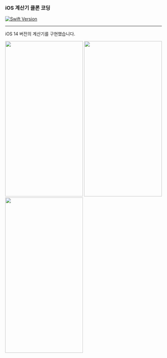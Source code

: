 ### iOS 계산기 클론 코딩
[![Swift Version](https://img.shields.io/badge/Swift-5.0-F16D39.svg?style=flat)](https://developer.apple.com/swift)

---
iOS 14 버전의 계산기를 구현했습니다. 

<div>
<img width="250" height="500" src="https://github.com/sangeui/iOS-Clone-Calculator/blob/main/Resources/iOS-Clone-Calculator-1.png">
<img width="250" height="500" src="https://github.com/sangeui/iOS-Clone-Calculator/blob/main/Resources/iOS-Clone-Calculator-2.png">
<img width="250" height="500" src="https://github.com/sangeui/iOS-Clone-Calculator/blob/main/Resources/iOS-Clone-Calculator-3.png">
</div>

